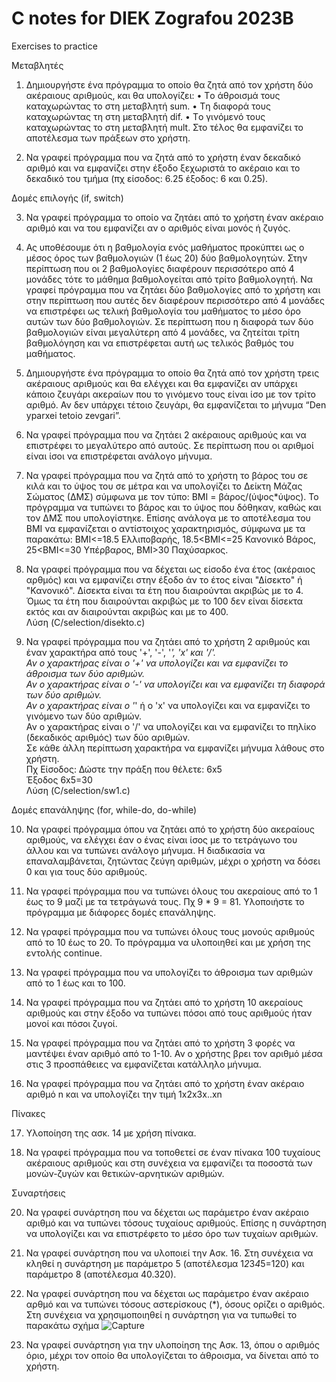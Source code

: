 # C notes for DIEK Zografou 2023B

Exercises to practice

Μεταβλητές
1. Δημιουργήστε ένα πρόγραμμα το οποίο θα ζητά από τον χρήστη δύο ακέραιους αριθμούς, και θα υπολογίζει:
• Tο άθροισμά τους καταχωρώντας το στη μεταβλητή sum.
• Tη διαφορά τους καταχωρώντας τη στη μεταβλητή dif.
• Tο γινόμενό τους καταχωρώντας το στη μεταβλητή mult.
Στο τέλος θα εμφανίζει το αποτέλεσμα των πράξεων στο χρήστη.

2. Να γραφεί πρόγραμμα που να ζητά από το χρήστη έναν δεκαδικό αριθμό και να εμφανίζει στην έξοδο ξεχωριστά το ακέραιο και το δεκαδικό του τμήμα (πχ είσοδος: 6.25 έξοδος: 6 και 0.25).

Δομές επιλογής (if, switch)

3. Να γραφεί πρόγραμμα το οποίο να ζητάει από το χρήστη έναν ακέραιο αριθμό και να του εμφανίζει αν ο αριθμός είναι μονός ή ζυγός.

4. Ας υποθέσουμε ότι η βαθμολογία ενός μαθήματος προκύπτει ως ο μέσος όρος των βαθμολογιών (1 έως 20) δύο βαθμολογητών. Στην περίπτωση που οι 2 βαθμολογίες διαφέρουν περισσότερο από 4 μονάδες τότε το μάθημα βαθμολογείται από τρίτο βαθμολογητή. Να γραφεί πρόγραμμα που να ζητάει δύο βαθμολογίες από το χρήστη και στην περίπτωση που αυτές δεν διαφέρουν περισσότερο από 4 μονάδες να επιστρέφει ως τελική βαθμολογία του μαθήματος το μέσο όρο αυτών των δύο βαθμολογιών. Σε περίπτωση που η διαφορά των δύο βαθμολογιών είναι μεγαλύτερη από 4 μονάδες, να ζητείται τρίτη βαθμολόγηση και να επιστρέφεται αυτή ως τελικός βαθμός του μαθήματος.

5. Δημιουργήστε ένα πρόγραμμα το οποίο θα ζητά από τον χρήστη τρεις ακέραιους αριθμούς και θα ελέγχει και θα εμφανίζει αν υπάρχει κάποιο ζευγάρι ακεραίων που το γινόμενο τους είναι ίσο με τον τρίτο αριθμό. Αν δεν υπάρχει τέτοιο ζευγάρι, θα εμφανίζεται το μήνυμα “Den yparxei tetoio zevgari”.

6. Να γραφεί πρόγραμμα που να ζητάει 2 ακέραιους αριθμούς και να επιστρέφει το μεγαλύτερο από αυτούς. Σε περίπτωση που οι αριθμοί είναι ίσοι να επιστρέφεται ανάλογο μήνυμα.

7. Να γραφεί πρόγραμμα που να ζητά από το χρήστη το βάρος του σε κιλά και το ύψος του σε μέτρα και να υπολογίζει το Δείκτη Μάζας Σώματος (ΔΜΣ) σύμφωνα με τον τύπο: BMI = βάρος/(ύψος*ύψος). Το πρόγραμμα να τυπώνει το βάρος και το ύψος που δόθηκαν, καθώς και τον ΔΜΣ που υπολογίστηκε. Επίσης ανάλογα με το αποτέλεσμα του ΒΜΙ να εμφανίζεται ο αντίστοιχος χαρακτηρισμός, σύμφωνα με τα παρακάτω: BMI<=18.5 Ελλιποβαρής, 18.5<BMI<=25 Κανονικό Βάρος, 25<BMI<=30 Υπέρβαρος, BMI>30 Παχύσαρκος.

8. Να γραφεί πρόγραμμα που να δέχεται ως είσοδο ένα έτος (ακέραιος αρθμός) και να εμφανίζει στην έξοδο άν το έτος είναι "Δίσεκτο" ή "Κανονικό". Δίσεκτα είναι τα έτη που διαιρούνται ακριβώς με το 4. Όμως τα έτη που διαιρούνται ακριβώς με το 100 δεν είναι δίσεκτα εκτός και αν διαιρούνται ακριβώς και με το 400.<br />
Λύση (C/selection/disekto.c)

9. Να γραφεί πρόγραμμα που να ζητάει από το χρήστη 2 αριθμούς και έναν χαρακτήρα από τους '+', '-', '*', 'x' και '/'. <br />
   Αν ο χαρακτήρας είναι ο '+' να υπολογίζει και να εμφανίζει το άθροισμα των δύο αριθμών. <br />
   Αν ο χαρακτήρας είναι ο '-' να υπολογίζει και να εμφανίζει τη διαφορά των δύο αριθμών. <br />
   Αν ο χαρακτήρας είναι ο '*' ή ο 'x' να υπολογίζει και να εμφανίζει το γινόμενο των δύο αριθμών. <br />
   Αν ο χαρακτήρας είναι ο '/' να υπολογίζει και να εμφανίζει το πηλίκο (δεκαδικός αριθμός) των δύο αριθμών. <br />
   Σε κάθε άλλη περίπτωση χαρακτήρα να εμφανίζει μήνυμα λάθους στο χρήστη.<br />
   Πχ Είσοδος: Δώστε την πράξη που θέλετε: 6x5 <br />
   Έξοδος 6x5=30 <br />
   Λύση (C/selection/sw1.c)

Δομές επανάληψης (for, while-do, do-while)

10. Να γραφεί πρόγραμμα όπου να ζητάει από το χρήστη δύο ακεραίους αριθμούς, να ελέγχει έαν ο ένας είναι ίσος με το τετράγωνο του άλλου και να τυπώνει ανάλογο μήνυμα. Η διαδικασία να επαναλαμβάνεται, ζητώντας ζεύγη αριθμών, μέχρι ο χρήστη να δόσει 0 και για τους δύο αριθμούς.

11. Να γραφεί πρόγραμμα που να τυπώνει όλους του ακεραίους από το 1 έως το 9 μαζί με τα τετράγωνά τους. Πχ 9 * 9 = 81. Υλοποιήστε το πρόγραμμα με διάφορες δομές επανάληψης.

12. Να γραφεί πρόγραμμα που να τυπώνει όλους τους μονούς αριθμούς από το 10 έως το 20. Το πρόγραμμα να υλοποιηθεί και με χρήση της εντολής continue.

13. Να γραφεί πρόγραμμα που να υπολογίζει το άθροισμα των αριθμών από το 1 έως και το 100.

14. Να γραφεί πρόγραμμα που να ζητάει από το χρήστη 10 ακεραίους αριθμούς και στην έξοδο να τυπώνει πόσοι από τους αριθμούς ήταν μονοί και πόσοι ζυγοί.
   
15. Να γραφεί πρόγραμμα που να ζητάει από το χρήστη 3 φορές να μαντέψει έναν αριθμό από το 1-10. Αν ο χρήστης βρει τον αριθμό μέσα στις 3 προσπάθειες να εμφανίζεται κατάλληλο μήνυμα.
    
16. Να γραφεί πρόγραμμα που να ζητάει από το χρήστη έναν ακέραιο αριθμό n και να υπολογίζει την τιμή 1x2x3x..xn

Πίνακες 

17. Υλοποίηση της ασκ. 14 με χρήση πίνακα.
    
19. Να γραφεί πρόγραμμα που να τοποθετεί σε έναν πίνακα 100 τυχαίους ακέραιους αριθμούς και στη συνέχεια να εμφανίζει τα ποσοστά των μονών-ζυγών και θετικών-αρνητικών αριθμών.

Συναρτήσεις

20. Να γραφεί συνάρτηση που να δέχεται ως παράμετρο έναν ακέραιο αριθμό και να τυπώνει τόσους τυχαίους αριθμούς. Επίσης η συνάρτηση να υπολογίζει και να επιστρέφετο το μέσο όρο των τυχαίων αριθμών.

21. Να γραφεί συνάρτηση που να υλοποιεί την Ασκ. 16. Στη συνέχεια να κληθεί η συνάρτηση με παράμετρο 5 (αποτέλεσμα 1*2*3*4*5=120) και παράμετρο 8 (αποτέλεσμα 40.320). 

22. Να γραφεί συνάρτηση που να δέχεται ως παράμετρο έναν ακέραιο αρθμό και να τυπώνει τόσους αστερίσκους (*), όσους ορίζει ο αριθμός. Στη συνέχεια να χρησιμοποιηθεί η συνάρτηση για να τυπωθεί το παρακάτω σχήμα
    ![Capture](https://github.com/j-sarris/C/assets/79635419/e5ff3f8e-28d7-47a5-8833-505f4ba1dda6)

23. Να γραφεί συνάρτηση για την υλοποίηση της Ασκ. 13, όπου ο αριθμός όριο, μέχρι τον οποίο θα υπολογίζεται το άθροισμα, να δίνεται από το χρήστη.
